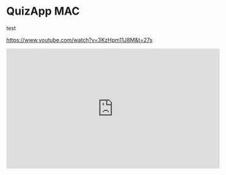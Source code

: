 # QuizApp  MAC
test 

https://www.youtube.com/watch?v=3KzHpm11J8M&t=27s


<iframe width="560" height="315" src="https://www.youtube.com/embed/3KzHpm11J8M" title="YouTube video player" frameborder="0" allow="accelerometer; autoplay; clipboard-write; encrypted-media; gyroscope; picture-in-picture" allowfullscreen></iframe>


